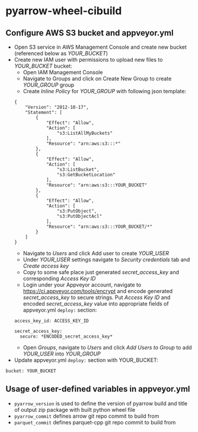 # pyarrow-wheel-cibuild

## Configure AWS S3 bucket and appveyor.yml

* Open S3 service in AWS Management Console and create new bucket (referenced below as *YOUR_BUCKET*)
* Create new IAM user with permissions to upload new files to *YOUR_BUCKET* bucket:
    - Open IAM Management Console
    - Navigate to Groups and click on Create New Group to create *YOUR_GROUP* group
    - Create *Inline Policy* for *YOUR_GROUP* with following json template:
    ```
    {
        "Version": "2012-10-17",
        "Statement": [
            {
                "Effect": "Allow",
                "Action": [
                    "s3:ListAllMyBuckets"
                ],
                "Resource": "arn:aws:s3:::*"
            },
            {
                "Effect": "Allow",
                "Action": [
                    "s3:ListBucket",
                    "s3:GetBucketLocation"
                ],
                "Resource": "arn:aws:s3:::YOUR_BUCKET"
            },
            {
                "Effect": "Allow",
                "Action": [
                    "s3:PutObject",
                    "s3:PutObjectAcl"
                ],
                "Resource": "arn:aws:s3:::YOUR_BUCKET/*"
            }
        ]
    }
    ```
    - Navigate to *Users* and click Add user to create *YOUR_USER*
    - Under *YOUR_USER* settings navigate to *Security credentials* tab and *Create access key*
    - Copy to some safe place just generated *secret_access_key* and corresponding *Access Key ID*
    - Login under your Appveyor account, navigate to https://ci.appveyor.com/tools/encrypt and encode
    generated *secret_access_key* to secure strings. Put *Access Key ID* and encoded *secret_access_key*
    value into appropriate fields of appveyor.yml `deploy:` section:
    ```
    access_key_id: ACCESS_KEY_ID

    secret_access_key:
      secure: *ENCODED_secret_access_key*
    ```
    - Open *Groups*, navigate to *Users* and click *Add Users to Group* to add *YOUR_USER* into *YOUR_GROUP*
* Update appveyor.yml `deploy:` section with YOUR_BUCKET:
```
bucket: YOUR_BUCKET
```

## Usage of user-defined variables in appveyor.yml

* `pyarrow_version` is used to define the version of pyarrow build and title of output zip package with built python wheel file
* `pyarrow_commit` defines arrow git repo commit to build from
* `parquet_commit` defines parquet-cpp git repo commit to build from
